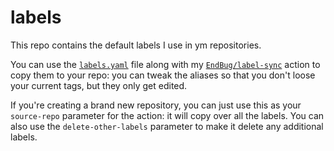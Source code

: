 # labels
This repo contains the default labels I use in ym repositories.

You can use the [`labels.yaml`](./labels.yaml) file along with my [`EndBug/label-sync`](https://github.com/EndBug/label-sync) action to copy them to your repo: you can tweak the aliases so that you don't loose your current tags, but they only get edited.

If you're creating a brand new repository, you can just use this as your `source-repo` parameter for the action: it will copy over all the labels. You can also use the `delete-other-labels` parameter to make it delete any additional labels.

